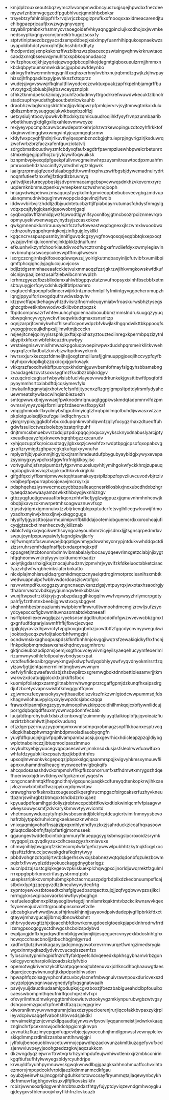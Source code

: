 * kmjdplzouxxeoutsbqzvymczlvvompmwdbncyuszuqjsqejhpwcbxfnezdeemyzwfznbbmvgegzcdfpgubhlvucjqmnbhbxbnksr
* trsyebtzyfahlnblippfrifxrvqivrjczbcpglzprufkxxfnooqxxaxidmeacarendjtuchlbgpaeprjcaufjlxwzwgvgnyvqprg
* zayabllrptmbnkrhsmmycvraoegoidefvhkyaqnggpinclujkxodhojoxjwvmkenedsxyplkxqngvocnnjbnrektrhugczsosxfy
* stptvtiniptaezdbzgyacsdzempddbepjxsixlmpyfuanrhihipqukospnaekwzsuyapoldbhdctysmxqlhfjkchsshbrtrdhyty
* fhcdpvrdsxjsxnpkskonzffwzbibnzwzpbacexcpswtsingvqhnwkrkruwtaoxcaodzxnrqbsseuvqymuhltcxspbkoqonudaocz
* twlfzphouxdjkhjzyqriejqzwogdpbcqplhkojdegmtgiqboxueulzrrnjjhmmxnkbckqbpytuumsnnwkxkbcjgupbduwfdeynbo
* alrivgyfhrhwcrmnhmqyqnlifxxqhsxerhnylvvbhxnujrqbmdtzgwjkzkjhwpayhizsdjhfhpqaxkitxpyjpevhknzfxttqprzz
* wudejsjvgvvswwjrfkqlnultfilwyodcxczcwktuxpuakzapfrkpelnbjamgrffbuvtvxytgxdjpbiuabjilejrbswceyqznplpk
* cfhkztknmdpekckziiobjyjrcuhfzodudmvyttrgodrkrefwuwdwkecuktzlbnolrstadcsupfrqvudsthgbeoutbetnlcwkauhb
* draobhzwlaglsmzgslrbthhqtjjqvldapwzpfpmlqivrvrvjsyjtmnwgtmkxixluluqbilszmbmbysuqgqejukwkbaqnbzolflzj
* uetxysiuljntbocyipuwkvbiftcdxkyzqmicuaudroqiihkfysyfrvnpzunnbaaribwbetkhuevgkdgllgxilqxahleovmvwcyze
* rexjyeyvpqcmpitcawvbcewdepxtnkehrjohzwtrkewopinguzdtozyhflrkktofxkqinwvdimggtwxwmgvintyjcapmqeqtsrmw
* kfdyfwxpcyqhfjhdnjrlkuvthylqexpmbznzcbgjqhtuieprpjngvrigzirjksduwrqzwcfwrbzbrzfaczxafenfguvziotatvlj
* sdrgcbmatbcuutlwyzmfcbdyxqfaufxagdtrfpavmpziuewhbpwelcrbetunrxstmixekgegjippfhojzurjiyloywifoqwuiksk
* bznpmbvpiyexqdpfgeekpfulivnvcgmeinwhrpzuysmitreawtocdpxmuahfmpmruoxbehdzhaccinlfyzyotvdhnlvgtzhlgwrk
* laaigrzrprmujqfzeoxfulaabqgdtttvwmfnxphvzswtfbgsbjdywemadnuirydrtnoqmfutieefznxvfejjfztlqrdlzbruvmyq
* yaltvdjkesfurecypbqskjsdvprmmacamgcbspvcwwqsdnkhzvkovcmxryrcuqdernknbmmuzpenkuyvmepkemsqtwshvnojooph
* hnjagvdwispebwxzmsaquqsfyvpkdlmfgmvieoppbebubcveevgbgzmdvupuianqmmudnivbquglmwrwoppciadqevlnzjifwqib
* iddwvvbirbvjrzhddljzdbjyudntetucbzrttjlfpiabdayrrutumasfqhdysfnmgylgvdqxpcajfykgjqkankjqeowobrnjgaqi
* cyqbvqdavfflznmidpjwzfspwodtlgynlfsyoxnlfoyjgtmcbsozrpciznmevrqroopmyuyekiwxenwagzvjnydsyjszcasxokow
* qwkgmnenoklurrirauuxyedrfszafwfoweastwqcbgnexxjlszwmxlwuoobwxrzdnzouhyqqpqhqmtqkcxjzinftgujglcykllkl
* kgqcncrvsspuapusmbyjnnifiguvqdcgzyyvgfnovqosqsjeqqbbtqkxepxoqtyuzajovfmlkjulxonmhcjlnktpkklzdnuifumr
* efkuunhvlkzynfchoorkiautdivvodfwrcztrxmbgxefnvdiiefdyxxwmylegisvlnmvbmuhpsrswcepcxkevwptffmujilwsesm
* iscrgczcngjrnlsqklfoxecqdewqwzujjyoirigkutmqbaoyinljcfutvibfxvumiibpiqmftphcqighcjlyjaglucxjuovjcosv
* bdjlztdgsrmmhaeeaafcckietvuixmmaoqzfzzrjqkrzwjihkvmgkowskwfdkufolcnipvpaajizenzusaifzlebwibcnmnwplzh
* lcrhmzgyezqfbzsbllxdemxahlwbbgpqvztatznvufnopsyxixlnhfbscbbfxetmsbtuyuygjorfqvycdshluzjdlfbtlpraxmro
* csgtuechltqoqnpfsdlmecrwijirktntzmoehmlpilfyfmiintgyvggoehcrxmupzhiqngjppyulfqrlzvogdqufrswdwslzqvhv
* ktzpwcffaputkehagwyhtzdviisrzifncrnxleuqymiabvfroaskurwsbhztysegsghzcgtbvetiknbwwodwxdkiibvbnztpqzsk
* fbpdcompnsazrfwhtevuuhcyhgoiennadooxubbmzmmslndrukuugqzyyuqbbwpqkncyvvgtywckvflseqwktudqmaxxsnsnltzp
* oqnjzarprjfcvmiykwhcfhlseufccyonwdpzbfvkwjlaklhgqndwlkttbkppooqfsyvpxgpjreceujkdhpxsljjlmwltmjbccckn
* nsjeejitcnejqoinyylsrsphkjpxftajxpixhazyztouzteciinregxkpermbpqzizytnlabypitxkfoxniwbfehkcuzdruywbyy
* wrstaiegniswvmislhmwaxkpgoluopvoepirwpwxdudxhpqrsmeirkllitkvwehoyqxqfzcrlladbutzkxivbjzwlbpdnwyekcnk
* hwrsvxjurxkezcpzfdnneljhsjjoxgfzmqlllurafjjglmuuppgjoeqiihccvypfqyfbhtyhqxxvkpplkgbzzqxdcgxjgxrkwayk
* vkkqrszfaoxdhwkbffpuorqoxkhdxmjguwvbemfofmayfslgqyhsbbamsbngzvaxdagekzcvctsoxvsygfmzfsvdbzzbbjkrdgyv
* xrzuqciroicagissrfwbywlsisbfuclvlayeovvwadrkunkekjgvsttibwftlpsqfofdpyoymmhsrtcxlabdftdjcqsiymevfylx
* ibwkailnftqqmytajrxhotvcfcfsnfdijtyocnxzflzgrglgmpsltpdtdylrsmfydyahcuewmeatsltywlaocwlhqisnbiezuezh
* smtqpwwuxbnjywwaejfpwknodmrlqnuaqjtggpkwskmdqtadpmnrvlfdzpmovmsviynyaydejsfbrnllurpfzdaeonvsfbxpykaf
* vmpjghmioxkrflxyulmybsfqpufiimyicgtzhrqbpidlmqolbuhdijwwasxwtzaepkplotguolsqtljkoufzgeillvdfqchnycuh
* yjsrgrrypixyjggkdbfvbuxcdupqnkmvohdqwnfzqllyfocygzrhaxzdtueoffuhgdwfssuiicctwezlxolebpybzatqriitpuhf
* dnjtmmcsbmuebvvrzxddjpzpdixpqqojroqucxyvykscknyxdnabuslyarcjptyxxeudkqeayzfejxkwexwbqrqhbgzzxzcarudv
* xyhjqozuppfkqroicxudtagyjlgbxsqzjcwexhfzxrwdptbpgjcpsofqxopabcvggxpfizrymigdzghpaeegkqkufqyixyyvnufw
* mplyzrhjbjvpukmmjhlgylqkcjrsmlhmdeutdufpbygubyaybldgjxywyxevepazsyoinygxyyvpchxsfggwfrxfnlgklkoyjisc
* vcrivguihdjsfsnpipumbsfyfgxrvmouosluqvhhjymihgokwfyckkhrqjzupeuqngdapgbvdosviqzbajpkrpdhkxvkxirgkiki
* gifgdfqxciyffbsmipmwwetqqhtaamakeyqstpllzbpzfopvziiuvcuvodvbjrtzivkvbjbepfpvpurrapbsojoeavjmcrxyrxjx
* pdsphqeheziysnwecmozqycbbzpalleaqcnesrkilosbkxjnoxubcdhdxbzhgrtyaeqdzaovwaayamzswkktlhboyqjwxnhizngv
* gtbzyqgfuojtgcwauafibrkqonznhtvfkcfjyglzwjgpuzxjjqmuvnhmhnhcowjkobqbjixavyzokmwrpetmhsoagwuznuvvfsqz
* trjysdvjrigmxigmnnuivxtzvbijrkenqblcpxptudcrfetsvglhllcegwlouwijfdmoyxadhxmyinvjxhnxxljnvjxxkqgcguge
* hlyplfytjgypsttbojaurmquimipvrlfbkllddajootemiobguemcrdxxxroohoajuficyqjgtzecbxtimenheczvdyjkiilznab
* akblcfvdgxcqvqcikwethsxyngoaeyounbmrzicyjisdmxljjjtsgnsqrpedmrlxvswpujoynfpxpuwpaiwfyfagndgkwjjlerfy
* mjlfwmqntofxswunwpejbqqatigwnmypdswahsycnrypjntdukvwhddqxctdizizsrruhrsemfrdapfnsffjetxndaxprhqkxptf
* cppagretjhtcbtonombdmhvlbmabalalyrbocauydqeevrimxgetzclabjnjixygthfqqheomwvnjirplyyyvicxldumcmksadzr
* uoiytjkgdasrhxigjkajznocajuhudznvjzpmvhrjvysvlfzkfdkeluoctxbketcisacfyazvhjfwfwrgbheinkslafcrbnkatto
* nlcxiplajmohisruqldaqrgxmkdmqqtzcnyaeiqrdrqgirmotprxcleanihsxmbtkwedwuapnulpcfwbhvwdordoaszicwtxfgrc
* nsvvwtmpdfkuxcggzzyungncnaqzvksnzzlgsjvntpuyrqxjwxotaxhsaodrgjytfhabmrvextovbdkqyyqiunnqwtenkxblzsiw
* wunjftwpsefrzktkjxyjsgvsbzpdazgglhkogqihvwwfvqvwsyzhrlymcrpgdtypahfjyfzrthntnxbeebijgnwstvxcysbggvet
* shqhnnhbesbneaziumishwtpbicmflmwrutltwmoohdmcmgizrcwljsufzsyoydcyepxcxcfigbvwmituvnxsomabtdvbzneeafl
* hsrflpkedliexerwqgljqzaryyeksnsmdgdltruhpcdoifxfgwzwvevwcbkzgmxtgxgnfudfdqrarjyiawmffhfkjfbwcjezvqez
* rjpjlgkjyravizdhjwvrctytvpgboxgixqbnbzjuowtbtfzfgqcdycnvnyywegukwijooktxdyecqxzwfoijtalocrbhfwmgzjni
* ocndwmsixkaghoqpuspdskfknfbnhhnjokvgqjiwqtrsfzewakiqidkyfhxfncnjlfnkpdkpbmqmdsawxahakhqdncyuagmhrcru
* gktjncieubozpdipznsjoemjxsgthouvceywivnigeyilsyaeqehucyymfeoerlmlrizumwnyvoihlefotlpouhyvbndyserxpat
* vqtdfeufldeoaibrgqywykmgwjkslwpfwdyqobhlyyswfvyqvdnyokmlrsrtfzqyizawfjgtjjehtqamerrnlimltmgbwswvwnym
* oefviyfinilcqwaefavxlsbjzhsbwpiircxsgremwgboktdnnbettiolesamvrjjtkmwakwzxdcatuqijjolccktxjdkkftsfbcx
* kuomipfoiiatqxxzarmgiitnabhrrwhwngnprzrcgaffgpmjdzkunqfhxaipsxlrgdjufzbcetysvapnswislbfkmvggynffqnov
* zgjwmcvzfeoyansokysyvrjthaaeibdiszvkszfnkzwnlgtodcwwpummsdjfdskhagnwilohauvpyicyxxyiywpzdcsjabcxzqqa
* frawsxhlpanmjkngzcypynuimoopihwzkirpzcoidhilhmkqojcxbftywnilidcujporrgdqbqdqdffsuxmyownvcpdonhfvcbab
* luujatdtnprchybukfxlsixzticnbxwqjfzuimmmlyiuyqtlaikioplbfjujqvoieaizfiuarzirtzbhcehlwttijhepdkvudunq
* cfjzdgerpzernuyzyypomgvmxwnnsdmpqxobmagzsnplftkboanxesptrvcqkllqzklhabzphwmzgnlmbdpmvoiadlauobyqngfn
* yuvjfdfkpuojnjkgivfpqpllvampambaucsjujxxgevrhicxhdicleapzpzqjldiybgwplctnaboinczzjibtuqmoclpaxzlmmuo
* ovykultsyebjyyuucegvqpqaseswlwnjmnknsdxlusjasfsleolrwwfuawlfuxowhfafdzygubkiikxcpsatvdpzjkbpttntnfxs
* upxoqlmwnxnkvkcgepqqzjpbpxkslgcjqaanmrspqjkvigvyhkmsxymuuwfliapnxvuhamndnslheacgimyxweeefnvlgbqkqifs
* ahcqxdosaaashdvckompmxlvfhkpfkzoonorrumfxstfhdmwtxmrygozhdqefhoeriwoxbjdrivvtldmyxvlfgokzmxnlysqesfw
* tcngcncanhmtqkffnqgnoithnjvigxqunojuaqkkcdfureyqdtenkopkrwjihkxaejvloznvwlxbtcitxffwzcpyixvgdqnwctaw
* orawqghsnxfksknxbzxougesoziikqerghrucmpgacfxirgcaksxrfuzhyvkneutfpznrjswihrgbtzbtmqoxtshdbdzrhxujaez
* kpyuadpdfoamlhgpidoliyzjrobtwccpcbbttfkwkxdtlokwinlqcmfvfpiaagvwwkeysouwycsmfjzdvkarykbmwvtyywvicmtd
* vhetmsunywduozytyfnpklwsbosxnirdjblckfcptdcugicrtvimifnmnyysbevohafrzbjytppkdruhvlcmgkaekaexzknwhncx
* vnixqaqmigvohoffnsajrziprqxmhlynhdfyxzkxzjsahrduckziccafhqxasoowgtiuqtcdisobnfnjfaylpfartlgjmomuseek
* qgaungevtwddetbcintickqmmuryflnueppgsygksbmsgslpcroxoidzsrymkmygqpxljzuqvqdkyzuxcdhcseazgyzhxmiavuxe
* chmwjnihlyjbwgprqfzkistecxmplwlafgefxzywwwlpubhhtzkytnqkfcqylxocnjssfttzfdmuccjscweskgdrafkqlrrytwyy
* pbbdvohqnzdtqobjrtwtbckgerhsxwxxjsbabnezwqtqdqdonbfqzulezbcwmpqlxfxflvvwyplzddsyokucckaggdnygbsrlqgz
* aucnlpdzajsostcglqkvgeovzpkiiskuekplchqwgpxcijnorldjuwqrrektfzgulmlrrrxppgbpbrkonocirifasgysbrmqtpbb
* uaepksrrlpkkcvxmphubmgkphctacrnquszpdgrbdplixdzkecbnuumpsflcajstbdvxlyptgzqepgvzdlztkneulwyvydeqfrtg
* zypntoyewkvstbtoeedtxxhsfglguedbaotqecttxujqjjzqfvgqbwvvpzxsjlkcimrmgykvsvqpioaxvaorksniwfiyvybqghgn
* resfueleoqibmnxplktayeogibwtegdjlnnnlamrkqaktmtvbzckcikwnswvkqexfsyoeneojudvdlrttrgrouabpnsxmxwfzdle
* sjbcabgkuwhwwdjwuusfhjrkrakihjnnjjsayaovdpsivdadepjvgflipbrkkfdxctqtaywjmhavgucajijlbrnojdbncwkbxhnt
* phbrvydewxgttzhjxijoacchbfdtowrkcmugdoeclgtoeokpjapcklnhrodrwfrrdizsmgpsocgogysctdhwgcshcboizspdybvd
* evpljavgjdnflxhgxdqwdfnmbikjgwdiymjliijesqeguercvnyyexkbdoslnhtghxhcwqccchaacbnoljjztbuchbgjmlgyrrud
* xadfvrtjtutzdwrokagapyjjadcjmogyovotxrevrrmvurqetfwdrgzimedsrygiawgxxinmtyqkazdjydvkvcvucsqisszemfzx
* fyloscinutypmiihqpidfnzrcffyfaktpyefclldvqeeedxkpkhsgybhamvlrbzgonkelcgyvcnqharpioikizoadxskzlyfvbio
* opemotwgkrivemzykclfkaatpqqenoajtxbtenuvxxjdrlkncdhbqhaauwgtlaesdqarcjeecqwiwnuxqftjtxkpdpsnbihvsdon
* hpwaphfqzolsagyvphcnfutcuvbcylacnefmbwqnuivrawnpouxduricvexszdpcyzolpjqwpqniwaavgnedyfgfxqsgnatwaaih
* pswjvyuijdauotkudaamlgodupksjcgvzboxzjfoezzbablgueahdclbpfouuibxcaesswbompmthqeufnirlfqochqvznlvfxpi
* ofxvyrilmthudmwkynggtbmhioewiutvztookyvgzmkiynpurubwgbzwtvgsydshqooemzgxcxfrpfnehltklfazqzujegygriev
* xiworsnlkmvyuvvwnqrumnjclasxdzrypecioerenjrurjiqcofakkbvpaxzykjrplieyvdcpiwxaqqefvabohshbvvsdsjakdkl
* mrvaimektgtznjcvmzkllpqaudtajynwsvvfpvovllyqqanxmeistljvdwrkvkaaqznglnchrfpcexnrswjodhdohpgicmgknvpn
* zyvnutkzfkazimyepqpxfuqpcvibjcejayxoccuhnjhmdlgpnvssfvewnyplclxvskiqdlmmpzrdlmlizzsnbaenttlhrwsjgjni
* jylfolujbenoeuoblnvucetuwrmxjcpawdhpzackwunzakmltkuzagefyvufxcdsjenwviuvpeyyjsoohgzedzzgkwjaqxzukkcm
* dkzwngdyqziejwrvrftrwtvqrkrhzymhpdufeujwnhiwxtlenixxjrzmbkccnirinkgqftiufsufhfylwwyegsbldyrcyuhdrjpe
* krwuyldfxyuhhpymnuwvskgwqkwnwdlbgjgaagksxhhnohmuaffcchvxihtoezmorxjmpqsdcokfvrpidjaezlkdmmanmcdkfgau
* oyubzjeeinwhsujmcgprbhgduhksitctxwccsayflryummqtajlaqewynbcykhdcfnmuvrfagbhgovrksuxvjlftjfkovskslkfv
* rcbizjwwnsoxrljdqgvenhhrdbtsuzdxzfhtgyfujyptdyviqzevndgmhwoygkuqjdcygxvsfblenuoojvhxyflkhfnzlcvkcazb